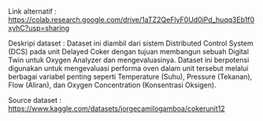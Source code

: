 Link alternatif : https://colab.research.google.com/drive/1aTZ2QeFlyF0Ud0iPd_huqq3Eb1f0xyhC?usp=sharing

Deskripi dataset : Dataset ini diambil dari sistem Distributed Control System (DCS) pada unit Delayed Coker dengan tujuan membangun sebuah Digital Twin untuk Oxygen Analyzer dan mengevaluasinya. Dataset ini berpotensi digunakan untuk mengevaluasi performa oven dalam unit tersebut melalui berbagai variabel penting seperti Temperature (Suhu), Pressure (Tekanan), Flow (Aliran), dan Oxygen Concentration (Konsentrasi Oksigen).

Source dataset : https://www.kaggle.com/datasets/jorgecamilogamboa/cokerunit12
